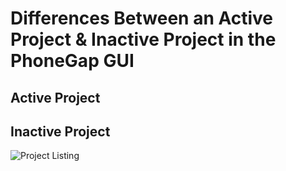 # Differences Between an Active Project & Inactive Project in the PhoneGap GUI

## Active Project

## Inactive Project

![Project Listing](https://github.com/hermwong/phonegap-gui/blob/master/docs-assets/active/docs-active-project.png)
